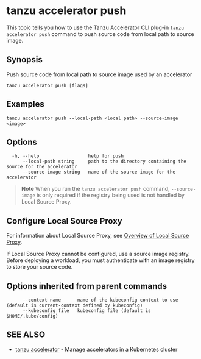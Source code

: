 # tanzu accelerator push

This topic tells you how to use the Tanzu Accelerator CLI plug-in `tanzu accelerator push`
command to push source code from local path to source image.

## Synopsis

Push source code from local path to source image used by an accelerator

```console
tanzu accelerator push [flags]
```

## Examples

```console
tanzu accelerator push --local-path <local path> --source-image <image>
```

## Options

```console
  -h, --help                  help for push
      --local-path string     path to the directory containing the source for the accelerator
      --source-image string   name of the source image for the accelerator
```

> **Note**  When you run the `tanzu accelerator push` command, `--source-image` is only required if the registry being used is not handled by Local Source Proxy.

## <a id="config-src-img-registry"></a> Configure Local Source Proxy

For information about Local Source Proxy, see [Overview of Local Source Proxy](../../apps/../../local-source-proxy/about.hbs.md).

If Local Source Proxy cannot be configured, use a source image registry. Before deploying a workload, you must authenticate with an image registry to store your source code.

## Options inherited from parent commands

```console
      --context name      name of the kubeconfig context to use (default is current-context defined by kubeconfig)
      --kubeconfig file   kubeconfig file (default is $HOME/.kube/config)
```

## SEE ALSO

* [tanzu accelerator](tanzu_accelerator.md)	 - Manage accelerators in a Kubernetes cluster
